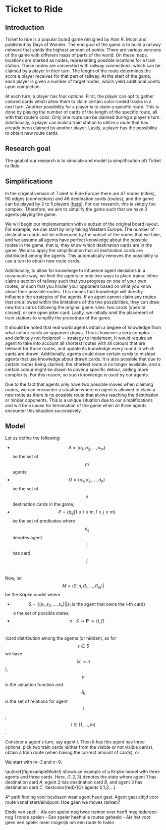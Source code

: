 <head>
<link rel="stylesheet" href="https://cdn.jsdelivr.net/npm/katex@0.10.2/dist/katex.min.css" integrity="sha384-yFRtMMDnQtDRO8rLpMIKrtPCD5jdktao2TV19YiZYWMDkUR5GQZR/NOVTdquEx1j" crossorigin="anonymous">
<script defer src="https://cdn.jsdelivr.net/npm/katex@0.10.2/dist/katex.min.js" integrity="sha384-9Nhn55MVVN0/4OFx7EE5kpFBPsEMZxKTCnA+4fqDmg12eCTqGi6+BB2LjY8brQxJ" crossorigin="anonymous"></script>
<script defer src="https://cdn.jsdelivr.net/npm/katex@0.10.2/dist/contrib/auto-render.min.js" integrity="sha384-kWPLUVMOks5AQFrykwIup5lo0m3iMkkHrD0uJ4H5cjeGihAutqP0yW0J6dpFiVkI" crossorigin="anonymous" onload="renderMathInElement(document.body);"></script>
<style>
.katex-display > .katex {
  display: inline-block;
  white-space: nowrap;
  max-width: 100%;
  overflow-x: scroll;
  text-align: initial;
}
.katex {
  font: normal 1.21em KaTeX_Main, Times New Roman, serif;
  line-height: 1.2;
  white-space: normal;
  text-indent: 0;
}
</style>
</head>

# Ticket to Ride

## Introduction
Ticket to ride is a popular board game designed by Alan R. Moon and published by Days of Wonder. 
The end goal of the game is to build a railway network that yields the highest amount of points. 
There are various versions of the game with different maps of parts of the world. 
On these maps, locations are marked as nodes, representing possible locations for a train station. 
These nodes are connected with railway connections, which can be claimed by a player in their turn. 
The length of the route determines the score a player receives for that part of railway. 
At the start of the game, each player is given a number of target routes, which yield additional points upon completion.

At each turn, a player has four options. 
First, the player can opt to gather colored cards which allow them to claim certain color-coded tracks in a next turn. 
Another possibility for a player is to claim a specific route. 
This is done by playing the number of cards of the length of the specific route, all with that route's color. 
Only one route can be claimed during a player's turn. 
Additionally, a player can build a train station to utilize a route that has already been claimed by another player. 
Lastly, a player has the possibility to obtain new route cards.

## Research goal
The goal of our research is to simulate and model (a simplification of) Ticket to Ride.

## Simplifications
In the original version of Ticket to Ride Europe there are 47 nodes (cities), 90 edges (connections) and 46 destination
cards (routes), and the game can be played by 2 to 5 players ([here](https://towardsdatascience.com/playing-ticket-to-ride-like-a-computer-programmer-2129ac4909d9)). 
For our research, this is simply too complex. Therefore, we aim to simplify the game such that we have 3 agents playing 
the game.

We will begin our implementation with a subset of the original board layout. For example, we can start by only taking
Western Europe. The number of destination cards will be influenced by the subset of the nodes that we take, and we assume
all agents have perfect knowledge about the possible routes in the game, that is, they know which destination cards are
in the game. We also apply the simplification that all destination cards are distributed among the agents. This
automatically removes the possibility to use a turn to obtain new route cards.

Additionally, to allow for knowledge to influence agent decisions in a reasonable way, we limit the agents to only two
ways to place trains: either claim a section of railway such that you progress on one of your own routes, or such that
you hinder your opponent based on what you know about their possible routes. This means that knowledge will directly
influence the strategies of the agents. If an agent cannot claim any routes that are allowed within the limitations of
the two possibilities, they can draw new train cards following the original game rules: two cards (open or closed), or 
one open joker card. Lastly, we initially omit the placement of train stations to simplify the procedure of the game.

It should be noted that real world agents obtain a degree of knowledge from what colour cards an opponent draws. This
is however a very complex -- and definitely not foolproof -- strategy to implement. It would require an agent to take into
account all shortest routes with all colours that are relevant for those routes, and update its knowledge every round
in which cards are drawn. Additionally, agents could draw certain cards to mislead agents that use knowledge about
drawn cards. It is also possible that due to certain routes being claimed, the shortest route is no longer available, and
a certain colour might be drawn to cover a specific detour, adding more complexity. For this reason, no such knowledge
is used by our agents.

Due to the fact that agents only have two possible moves when claiming routes, we can encounter a situation where no
agent is allowed to claim a new route as there is no possible route that allows reaching the destination or hinder
opponents. This is a unique situation due to our simplifications and will be a cause for termination of the game when all
three agents encounter this situation successively.


## Model
Let us define the following:
* $$A=\{a_1,a_2,\dots,a_m\}$$ be the set of $$m$$ agents;
* $$D=\{d_1,d_2,\dots,d_n\}$$ be the set of $$n$$ destination cards in the game;
* $$P=\{p_{ij} \| 1 \leq i \leq m, 1 \leq j \leq m\}$$ be the set of predicates where $$p_{ij}$$ denotes agent $$i$$ has card $$j$$.  

Now, let $$M=\langle S, \pi, R_1, \dots, R_m \rangle \vert$$ be the Kripke model where
* $$S = \{(s_1,s_2,\dots,s_n) || s_i \text{ is the agent that owns the } i \text{-th card}\}$$ is the set of possible states;
* $$\pi : S \rightarrow \mathbf{P} \rightarrow \{t, f\}$$.

(card distribution among the agents (or hidden), so for $$s \in S$$ we have $$|s|=n$$), 
$$\pi$$ is the valuation function and $$R_i$$ is the set of relations for agent $$i$$, $$i \in \{1,\dots,m\}$$.

Consider a agent's turn, say agent $i$.
Then it has this agent has three options: pick two train cards (either from the visible or not visible cards), 
obtain a train route (when having the correct amount of cards), or 

We start with m=3 and n=9.

\autoref{fig:exampleModel} shows an example of a Kripke model with three agents and three cards.
Here, $(1,2,3)$ denotes the state where agent $1$ has destination card $A$, agent $2$ has destination card $B$, and 
agent $3$ has destination card $C$.
\textcolor{red}{(Or agents 0,1,2,...}


A* path finding voor beslissen waar agent heen gaat. Agent gaat altijd voor route vanaf start/eindpunt.
Hoe gaan we moves ranken?

Einde van spel: 
	- Als een speler nog twee treinen over heeft mag iedereen nog 1 ronde spelen
	- Een speler heeft alle routes gehaald
	- Als het voor geen een speler meer mogelijk om een route te halen